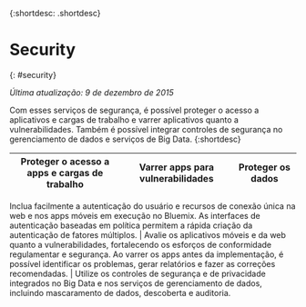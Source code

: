 {:shortdesc: .shortdesc} 


# Security
{: #security}

*Última atualização: 9 de dezembro de 2015*

Com esses serviços de segurança, é possível proteger o acesso a aplicativos e cargas de trabalho e varrer aplicativos quanto a vulnerabilidades. Também é possível integrar controles de segurança no gerenciamento de dados e serviços de Big Data. 
{:shortdesc}


Proteger o acesso a apps e cargas de trabalho | Varrer apps para vulnerabilidades | Proteger os dados
---- | ---- | ----
Inclua facilmente a autenticação do usuário e recursos de conexão única na web e nos apps móveis
em execução no Bluemix. As interfaces de autenticação baseadas em política permitem a rápida criação da autenticação de fatores múltiplos. | Avalie os aplicativos móveis e da web quanto a vulnerabilidades, fortalecendo
os esforços de conformidade regulamentar e segurança. Ao varrer os apps antes da implementação, é possível
identificar os problemas, gerar relatórios e fazer as correções recomendadas. | Utilize os controles de segurança e de privacidade integrados no Big Data e nos serviços de gerenciamento de dados, incluindo mascaramento de dados, descoberta e auditoria.
